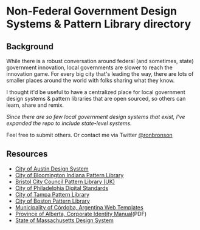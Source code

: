 # Non-Federal Government Design Systems & Pattern Library directory

## Background
While there is a robust conversation around federal (and sometimes, state) government innovation, local governments are slower to reach the innovation game. For every big city that's leading the way, there are lots of smaller places around the world with folks sharing what they know. 

I thought it'd be useful to have a centralized place for local government design systems & pattern libraries that are open sourced, so others can learn, share and remix. 

*Since there are so few local government design systems that exist, I've expanded the repo to include state-level systems.*

Feel free to submit others. Or contact me via Twitter [@ronbronson](http://twitter.com/ronbronson)

## Resources
- [City of Austin Design System](http://odd.austintexas.io/)
- [City of Bloomington Indiana Pattern Library](https://github.com/City-of-Bloomington/factory-number-one/)
- [Bristol City Council Pattern Library (UK)](http://style.bristol.gov.uk/)
- [City of Philadelphia Digital Standards](http://standards.phila.gov/)
- [City of Tampa Pattern Library](https://www.tampagov.net/static/pattern-library/)
- [City of Boston Pattern Library](https://github.com/CityOfBoston/patterns)
- [Municipality of Córdoba, Argentina Web Templates](https://github.com/ModernizacionMuniCBA/guia-estilos-y-web)
- [Province of Alberta, Corporate Identity Manual](https://corporateidentity.alberta.ca/downloads/Alberta_Corporate_Identity_Manual.pdf)(PDF)
- [State of Massachusetts Design System](http://mayflower.digital.mass.gov/)
